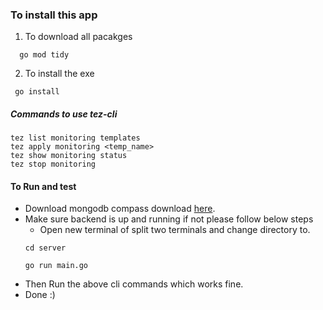 ### To install this app

1. To download all pacakges

```
  go mod tidy
```

2. To install the exe

```
 go install
```

##### Commands to use tez-cli

```
tez list monitoring templates
tez apply monitoring <temp_name>
tez show monitoring status
tez stop monitoring
```

#### To Run and test

* Download mongodb compass download [here](https://downloads.mongodb.com/compass/mongodb-compass_1.35.0_amd64.deb).
* Make sure backend is up and running if not please follow below steps
    * Open new terminal of split two terminals and change directory to.
    ``` 
    cd server
    ```
    ```
    go run main.go
    ```
* Then Run the above cli commands which works fine. 
* Done :)
